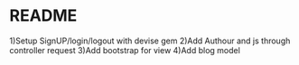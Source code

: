 # README

1)Setup SignUP/login/logout with devise gem
2)Add Authour and js through controller request
3)Add bootstrap for view
4)Add blog model 

